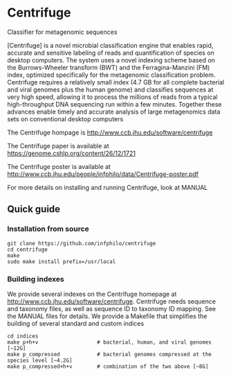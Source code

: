 # Centrifuge
Classifier for metagenomic sequences

[Centrifuge] is a novel microbial classification engine that enables
rapid, accurate and sensitive labeling of reads and quantification of
species on desktop computers.  The system uses a novel indexing scheme
based on the Burrows-Wheeler transform (BWT) and the Ferragina-Manzini
(FM) index, optimized specifically for the metagenomic classification
problem. Centrifuge requires a relatively small index (4.7 GB for all
complete bacterial and viral genomes plus the human genome) and
classifies sequences at very high speed, allowing it to process the
millions of reads from a typical high-throughput DNA sequencing run
within a few minutes.  Together these advances enable timely and
accurate analysis of large metagenomics data sets on conventional
desktop computers

The Centrifuge hompage is  http://www.ccb.jhu.edu/software/centrifuge

The Centrifuge paper is available at https://genome.cshlp.org/content/26/12/1721

The Centrifuge poster is available at http://www.ccb.jhu.edu/people/infphilo/data/Centrifuge-poster.pdf

For more details on installing and running Centrifuge, look at MANUAL

## Quick guide
### Installation from source

    git clone https://github.com/infphilo/centrifuge
    cd centrifuge
    make
    sudo make install prefix=/usr/local

### Building indexes

We provide several indexes on the Centrifuge homepage at http://www.ccb.jhu.edu/software/centrifuge.
Centrifuge needs sequence and taxonomy files,  as well as sequence ID to taxonomy ID mapping. 
See the MANUAL files for details. We provide a Makefile that simplifies the building of several
standard and custom indices

    cd indices
    make p+h+v                   # bacterial, human, and viral genomes [~12G]
    make p_compressed            # bacterial genomes compressed at the species level [~4.2G]
    make p_compressed+h+v        # combination of the two above [~8G]
